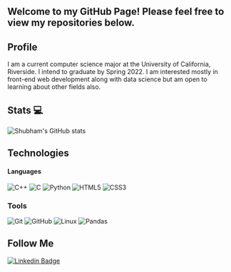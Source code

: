 ## Welcome to my GitHub Page! Please feel free to view my repositories below.

## Profile
I am a current computer science major at the University of California, Riverside. I intend to graduate by Spring 2022. I am interested mostly in front-end web development along with data science but am open to learning about other fields also. 

## Stats :computer:
![Shubham's GitHub stats](https://github-readme-stats.vercel.app/api?username=shubham-batra&show_icons=true&theme=radical)


## Technologies
#### Languages
![C++](https://img.shields.io/badge/-C%2B%2B-black?style=flat-square&logo=c%2B%2B)
![C](https://img.shields.io/badge/-C-black?style=flat-square&logo=C)
![Python](https://img.shields.io/badge/-Python-black?style=flat-square&logo=Python)
![HTML5](https://img.shields.io/badge/-HTML5-black?style=flat-square&logo=HTML5)
![CSS3](https://img.shields.io/badge/-CSS3-black?style=flat-square&logo=CSS3)

### Tools
![Git](https://img.shields.io/badge/-Git-black?style=flat-square&logo=git)
![GitHub](https://img.shields.io/badge/-GitHub-181717?style=flat-square&logo=github)
![Linux](https://img.shields.io/badge/-Linux-181717?style=flat-square&logo=linux)
![Pandas](https://img.shields.io/badge/-Pandas-181717?style=flat-square&logo=pandas)

## Follow Me
[![Linkedin Badge](https://img.shields.io/badge/-Shubham_Batra-blue?style=flat-square&logo=Linkedin&logoColor=white&link=https://www.linkedin.com/in/shubham-batra1/)](https://www.linkedin.com/in/shubham-batra1)




<!--
**shubham-batra/shubham-batra** is a ✨ _special_ ✨ repository because its `README.md` (this file) appears on your GitHub profile.

Here are some ideas to get you started:

- 🔭 I’m currently working on ...
- 🌱 I’m currently learning ...
- 👯 I’m looking to collaborate on ...
- 🤔 I’m looking for help with ...
- 💬 Ask me about ...
- 📫 How to reach me: ...
- 😄 Pronouns: ...
- ⚡ Fun fact: ...
-->
